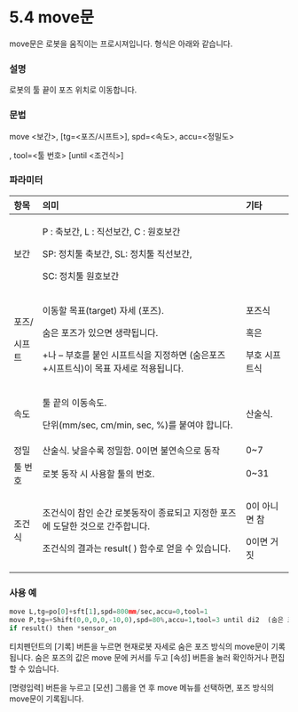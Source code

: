 # 5.4 move문

move문은 로봇을 움직이는 프로시져입니다. 형식은 아래와 같습니다.

### 설명

로봇의 툴 끝이 포즈 위치로 이동합니다.

### 문법

move &lt;보간&gt;, \[tg=&lt;포즈/시프트&gt;\], spd=&lt;속도&gt;, accu=&lt;정밀도&gt;

, tool=&lt;툴 번호&gt; \[until &lt;조건식&gt;\]

### 파라미터

<table>
  <thead>
    <tr>
      <th style="text-align:left">&#xD56D;&#xBAA9;</th>
      <th style="text-align:left">&#xC758;&#xBBF8;</th>
      <th style="text-align:left">&#xAE30;&#xD0C0;</th>
    </tr>
  </thead>
  <tbody>
    <tr>
      <td style="text-align:left">&#xBCF4;&#xAC04;</td>
      <td style="text-align:left">
        <p>P : &#xCD95;&#xBCF4;&#xAC04;, L : &#xC9C1;&#xC120;&#xBCF4;&#xAC04;, C
          : &#xC6D0;&#xD638;&#xBCF4;&#xAC04;
          <br />
        </p>
        <p>SP: &#xC815;&#xCE58;&#xD234; &#xCD95;&#xBCF4;&#xAC04;, SL: &#xC815;&#xCE58;&#xD234;
          &#xC9C1;&#xC120;&#xBCF4;&#xAC04;,
          <br />
        </p>
        <p>SC: &#xC815;&#xCE58;&#xD234; &#xC6D0;&#xD638;&#xBCF4;&#xAC04;
          <br />
        </p>
      </td>
      <td style="text-align:left"></td>
    </tr>
    <tr>
      <td style="text-align:left">
        <p>&#xD3EC;&#xC988;/</p>
        <p>&#xC2DC;&#xD504;&#xD2B8;</p>
      </td>
      <td style="text-align:left">
        <p>&#xC774;&#xB3D9;&#xD560; &#xBAA9;&#xD45C;(target) &#xC790;&#xC138; (&#xD3EC;&#xC988;).
          <br
          />
        </p>
        <p>&#xC228;&#xC740; &#xD3EC;&#xC988;&#xAC00; &#xC788;&#xC73C;&#xBA74; &#xC0DD;&#xB7B5;&#xB429;&#xB2C8;&#xB2E4;.
          <br
          />
        </p>
        <p>+&#xB098; &#x2013; &#xBD80;&#xD638;&#xB97C; &#xBD99;&#xC778; &#xC2DC;&#xD504;&#xD2B8;&#xC2DD;&#xC744;
          &#xC9C0;&#xC815;&#xD558;&#xBA74; (&#xC228;&#xC740;&#xD3EC;&#xC988;+&#xC2DC;&#xD504;&#xD2B8;&#xC2DD;)&#xC774;
          &#xBAA9;&#xD45C; &#xC790;&#xC138;&#xB85C; &#xC801;&#xC6A9;&#xB429;&#xB2C8;&#xB2E4;.
          <br
          />
        </p>
      </td>
      <td style="text-align:left">
        <p>&#xD3EC;&#xC988;&#xC2DD;</p>
        <p>&#xD639;&#xC740;</p>
        <p>&#xBD80;&#xD638; &#xC2DC;&#xD504;&#xD2B8;&#xC2DD;
          <br />
        </p>
      </td>
    </tr>
    <tr>
      <td style="text-align:left">&#xC18D;&#xB3C4;</td>
      <td style="text-align:left">
        <p>&#xD234; &#xB05D;&#xC758; &#xC774;&#xB3D9;&#xC18D;&#xB3C4;.
          <br />
        </p>
        <p>&#xB2E8;&#xC704;(mm/sec, cm/min, sec, %)&#xB97C; &#xBD99;&#xC5EC;&#xC57C;
          &#xD569;&#xB2C8;&#xB2E4;.
          <br />
        </p>
      </td>
      <td style="text-align:left">&#xC0B0;&#xC220;&#xC2DD;.</td>
    </tr>
    <tr>
      <td style="text-align:left">&#xC815;&#xBC00;</td>
      <td style="text-align:left">&#xC0B0;&#xC220;&#xC2DD;. &#xB0AE;&#xC744;&#xC218;&#xB85D; &#xC815;&#xBC00;&#xD568;.
        0&#xC774;&#xBA74; &#xBD88;&#xC5F0;&#xC18D;&#xC73C;&#xB85C; &#xB3D9;&#xC791;</td>
      <td
      style="text-align:left">0~7</td>
    </tr>
    <tr>
      <td style="text-align:left">&#xD234; &#xBC88;&#xD638;</td>
      <td style="text-align:left">&#xB85C;&#xBD07; &#xB3D9;&#xC791; &#xC2DC; &#xC0AC;&#xC6A9;&#xD560; &#xD234;&#xC758;
        &#xBC88;&#xD638;.</td>
      <td style="text-align:left">0~31</td>
    </tr>
    <tr>
      <td style="text-align:left">&#xC870;&#xAC74;&#xC2DD;</td>
      <td style="text-align:left">
        <p>&#xC870;&#xAC74;&#xC2DD;&#xC774; &#xCC38;&#xC778; &#xC21C;&#xAC04; &#xB85C;&#xBD07;&#xB3D9;&#xC791;&#xC774;
          &#xC885;&#xB8CC;&#xB418;&#xACE0; &#xC9C0;&#xC815;&#xD55C; &#xD3EC;&#xC988;&#xC5D0;
          &#xB3C4;&#xB2EC;&#xD55C; &#xAC83;&#xC73C;&#xB85C; &#xAC04;&#xC8FC;&#xD569;&#xB2C8;&#xB2E4;.
          <br
          />
        </p>
        <p>&#xC870;&#xAC74;&#xC2DD;&#xC758; &#xACB0;&#xACFC;&#xB294; result( ) &#xD568;&#xC218;&#xB85C;
          &#xC5BB;&#xC744; &#xC218; &#xC788;&#xC2B5;&#xB2C8;&#xB2E4;.
          <br />
        </p>
      </td>
      <td style="text-align:left">
        <p>0&#xC774; &#xC544;&#xB2C8;&#xBA74; &#xCC38;
          <br />
        </p>
        <p>0&#xC774;&#xBA74; &#xAC70;&#xC9D3;
          <br />
        </p>
      </td>
    </tr>
  </tbody>
</table>

### 사용 예

```python
move L,tg=po[0]+sft[1],spd=800mm/sec,accu=0,tool=1
move P,tg=+Shift(0,0,0,0,-10,0),spd=80%,accu=1,tool=3 until di2  (숨은 포즈)
if result() then *sensor_on
```

티치펜던트의 \[기록\] 버튼을 누르면 현재로봇 자세로 숨은 포즈 방식의 move문이 기록됩니다. 숨은 포즈의 값은 move 문에 커서를 두고 \[속성\] 버튼을 눌러 확인하거나 편집할 수 있습니다.

\[명령입력\] 버튼을 누르고 \[모션\] 그룹을 연 후 move 메뉴를 선택하면, 포즈 방식의 move문이 기록됩니다.



